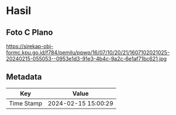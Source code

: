 # Hasil

## Foto C Plano

https://sirekap-obj-formc.kpu.go.id/f784/pemilu/ppwp/16/07/10/20/21/1607102021025-20240215-055053--0953e1d3-91e3-4b4c-9a2c-6e1af71bc621.jpg


## Metadata

| Key        | Value               |
| ---------- | ------------------- |
| Time Stamp | 2024-02-15 15:00:29 |



